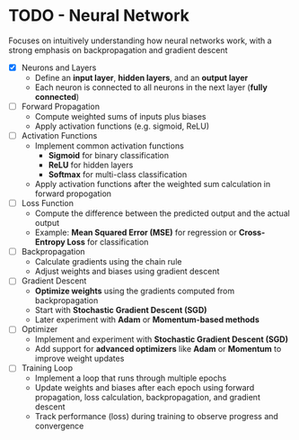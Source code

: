 # TODO - Neural Network

Focuses on intuitively understanding how neural networks work, with a strong
emphasis on backpropagation and gradient descent

- [x] Neurons and Layers
  - Define an **input layer**, **hidden layers**, and an **output layer**
  - Each neuron is connected to all neurons in the next layer (**fully connected**)
- [ ] Forward Propagation
  - Compute weighted sums of inputs plus biases
  - Apply activation functions (e.g. sigmoid, ReLU)
- [ ] Activation Functions
  - Implement common activation functions
    - **Sigmoid** for binary classification
    - **ReLU** for hidden layers
    - **Softmax** for multi-class classification
  - Apply activation functions after the weighted sum calculation in forward propogation
- [ ] Loss Function
  - Compute the difference between the predicted output and the actual output
  - Example: **Mean Squared Error (MSE)** for regression or **Cross-Entropy Loss** for classification
- [ ] Backpropagation
  - Calculate gradients using the chain rule
  - Adjust weights and biases using gradient descent
- [ ] Gradient Descent
  - **Optimize weights** using the gradients computed from backpropagation
  - Start with **Stochastic Gradient Descent (SGD)**
  - Later experiment with **Adam** or **Momentum-based methods**
- [ ] Optimizer
  - Implement and experiment with **Stochastic Gradient Descent (SGD)**
  - Add support for **advanced optimizers** like **Adam** or **Momentum** to improve weight updates
- [ ] Training Loop
  - Implement a loop that runs through multiple epochs
  - Update weights and biases after each epoch using forward propagation, loss calculation, backpropagation, and gradient descent
  - Track performance (loss) during training to observe progress and convergence